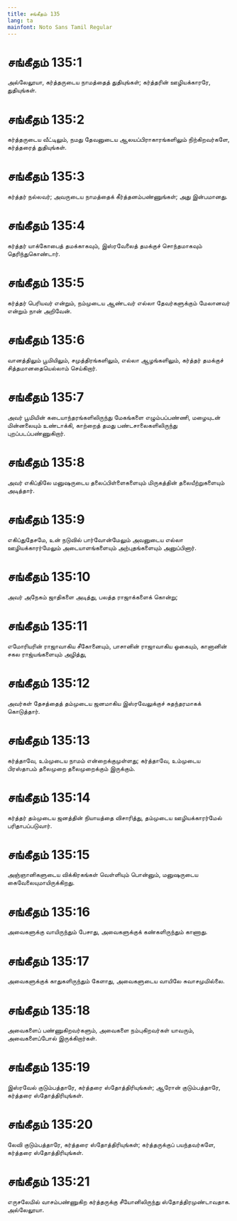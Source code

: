 ```yaml
---
title: சங்கீதம் 135
lang: ta
mainfont: Noto Sans Tamil Regular
---
```


# சங்கீதம் 135:1

அல்லேலூயா, கர்த்தருடைய நாமத்தைத் துதியுங்கள்; கர்த்தரின் ஊழியக்காரரே, துதியுங்கள்.

# சங்கீதம் 135:2

கர்த்தருடைய வீட்டிலும், நமது தேவனுடைய ஆலயப்பிராகாரங்களிலும் நிற்கிறவர்களே, கர்த்தரைத் துதியுங்கள்.

# சங்கீதம் 135:3

கர்த்தர் நல்லவர்; அவருடைய நாமத்தைக் கீர்த்தனம்பண்ணுங்கள்; அது இன்பமானது.

# சங்கீதம் 135:4

கர்த்தர் யாக்கோபைத் தமக்காகவும், இஸ்ரவேலைத் தமக்குச் சொந்தமாகவும் தெரிந்துகொண்டார்.

# சங்கீதம் 135:5

கர்த்தர் பெரியவர் என்றும், நம்முடைய ஆண்டவர் எல்லா தேவர்களுக்கும் மேலானவர் என்றும் நான் அறிவேன்.

# சங்கீதம் 135:6

வானத்திலும் பூமியிலும், சமுத்திரங்களிலும், எல்லா ஆழங்களிலும், கர்த்தர் தமக்குச் சித்தமானதையெல்லாம் செய்கிறார்.

# சங்கீதம் 135:7

அவர் பூமியின் கடையாந்தரங்களிலிருந்து மேகங்களை எழும்பப்பண்ணி, மழையுடன் மின்னலையும் உண்டாக்கி, காற்றைத் தமது பண்டசாலைகளிலிருந்து புறப்படப்பண்ணுகிறார்.

# சங்கீதம் 135:8

அவர் எகிப்திலே மனுஷருடைய தலைப்பிள்ளைகளையும் மிருகத்தின் தலையீற்றுகளையும் அடித்தார்.

# சங்கீதம் 135:9

எகிப்துதேசமே, உன் நடுவில் பார்வோன்மேலும் அவனுடைய எல்லா ஊழியக்காரர்மேலும் அடையாளங்களையும் அற்புதங்களையும் அனுப்பினார்.

# சங்கீதம் 135:10

அவர் அநேகம் ஜாதிகளை அடித்து, பலத்த ராஜாக்களைக் கொன்று;

# சங்கீதம் 135:11

எமோரியரின் ராஜாவாகிய சீகோனையும், பாசானின் ராஜாவாகிய ஓகையும், கானானின் சகல ராஜ்யங்களையும் அழித்து,

# சங்கீதம் 135:12

அவர்கள் தேசத்தைத் தம்முடைய ஜனமாகிய இஸ்ரவேலுக்குச் சுதந்தரமாகக் கொடுத்தார்.

# சங்கீதம் 135:13

கர்த்தாவே, உம்முடைய நாமம் என்றைக்குமுள்ளது; கர்த்தாவே, உம்முடைய பிரஸ்தாபம் தலைமுறை தலைமுறைக்கும் இருக்கும்.

# சங்கீதம் 135:14

கர்த்தர் தம்முடைய ஜனத்தின் நியாயத்தை விசாரித்து, தம்முடைய ஊழியக்காரர்மேல் பரிதாபப்படுவார்.

# சங்கீதம் 135:15

அஞ்ஞானிகளுடைய விக்கிரகங்கள் வெள்ளியும் பொன்னும், மனுஷருடைய கைவேலையுமாயிருக்கிறது.

# சங்கீதம் 135:16

அவைகளுக்கு வாயிருந்தும் பேசாது, அவைகளுக்குக் கண்களிருந்தும் காணாது.

# சங்கீதம் 135:17

அவைகளுக்குக் காதுகளிருந்தும் கேளாது, அவைகளுடைய வாயிலே சுவாசமுமில்லை.

# சங்கீதம் 135:18

அவைகளைப் பண்ணுகிறவர்களும், அவைகளை நம்புகிறவர்கள் யாவரும், அவைகளைப்போல் இருக்கிறார்கள்.

# சங்கீதம் 135:19

இஸ்ரவேல் குடும்பத்தாரே, கர்த்தரை ஸ்தோத்திரியுங்கள்; ஆரோன் குடும்பத்தாரே, கர்த்தரை ஸ்தோத்திரியுங்கள்.

# சங்கீதம் 135:20

லேவி குடும்பத்தாரே, கர்த்தரை ஸ்தோத்திரியுங்கள்; கர்த்தருக்குப் பயந்தவர்களே, கர்த்தரை ஸ்தோத்திரியுங்கள்.

# சங்கீதம் 135:21

எருசலேமில் வாசம்பண்ணுகிற கர்த்தருக்கு சீயோனிலிருந்து ஸ்தோத்திரமுண்டாவதாக. அல்லேலூயா.

